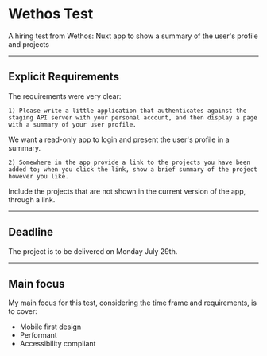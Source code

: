 # Wethos Test
A hiring test from Wethos: Nuxt app to show a summary of the user's profile and projects

---

## Explicit Requirements

The requirements were very clear:

`1) Please write a little application that authenticates against the staging API server with your personal account, and then display a page with a summary of your user profile.`

We want a read-only app to login and present the user's profile in a summary.

`2) Somewhere in the app provide a link to the projects you have been added to; when you click the link, show a brief summary of the project however you like.`

Include the projects that are not shown in the current version of the app, through a link.

---

## Deadline

The project is to be delivered on Monday July 29th.

---

## Main focus

My main focus for this test, considering the time frame and requirements, is to cover:

- Mobile first design
- Performant
- Accessibility compliant

